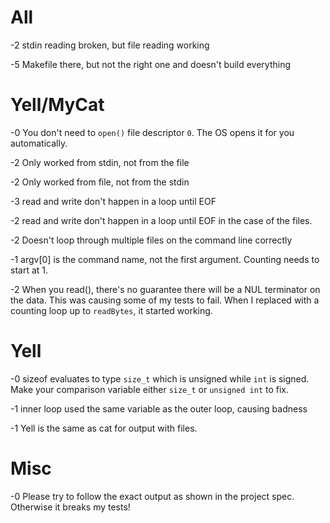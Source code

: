 # All

-2 stdin reading broken, but file reading working

-5 Makefile there, but not the right one and doesn't build everything

# Yell/MyCat

-0 You don't need to `open()` file descriptor `0`. The OS opens it for you automatically.

-2 Only worked from stdin, not from the file

-2 Only worked from file, not from the stdin

-3 read and write don't happen in a loop until EOF

-2 read and write don't happen in a loop until EOF in the case of the files.

-2 Doesn't loop through multiple files on the command line correctly

-1 argv[0] is the command name, not the first argument. Counting needs to start at 1.

-2 When you read(), there's no guarantee there will be a NUL terminator on the data. This was causing some of my tests to fail. When I replaced with a counting loop up to `readBytes`, it started working.

# Yell

-0 sizeof evaluates to type `size_t` which is unsigned while `int` is signed. Make your comparison variable either `size_t` or `unsigned int` to fix.

-1 inner loop used the same variable as the outer loop, causing badness

-1 Yell is the same as cat for output with files.

# Misc

-0 Please try to follow the exact output as shown in the project spec. Otherwise it breaks my tests!

